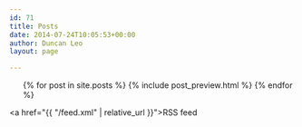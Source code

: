 ```yaml
---
id: 71
title: Posts
date: 2014-07-24T10:05:53+00:00
author: Duncan Leo
layout: page

---
```


<div class="home">
  <ul class="post-list">
    {% for post in site.posts %}
      {% include post_preview.html %}
    {% endfor %}
  </ul>

  <a href="{{ "/feed.xml" | relative_url }}">RSS feed</a>

</div>  